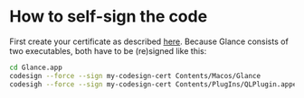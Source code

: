 # How to self-sign the code

First create your certificate as described [here](https://stackoverflow.com/questions/58356844/what-are-the-ways-or-technologies-to-sign-an-executable-application-file-in-mac). Because Glance consists of two executables, both have to be (re)signed like this:

```bash
cd Glance.app
codesign --force --sign my-codesign-cert Contents/Macos/Glance
codesigh --force --sign my-codesign-cert Contents/PlugIns/QLPlugin.appex
```
